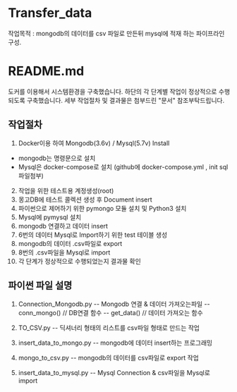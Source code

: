 # Transfer_data
작업목적 : mongodb의 데이터를 csv 파일로 만든뒤 mysql에 적재 하는 파이프라인 구성.

# README.md
도커를 이용해서 시스템환경을 구축했습니다. 
하단의 각 단계별 작업이 정상적으로 수행되도록 구축했습니다. 세부 작업절차 및 결과물은 첨부드린 "문서" 참조부탁드립니다. 

## 작업절차
1. Docker이용 하여 Mongodb(3.6v) / Mysql(5.7v) Install
 - mongodb는 명령문으로 설치 
 - Mysql은 docker-compose로 설치 (github에 docker-compose.yml , init sql 파일첨부)
2. 작업을 위한 테스트용 계정생성(root)
3. 몽고DB에 테스트 콜렉션 생성 후 Document insert 
4. 파이썬으로 제어하기 위한 pymongo 모듈 설치 및 Python3 설치 
5. Mysql에 pymysql 설치 
6. mongodb 연결하고 데이터 insert
7. 6번의 데이터 Mysql로 Import하기 위한 test 테이블 생성 
8. mongodb의 데이터 .csv파일로 export
9. 8번의 .csv파일을 Mysql로 import
10. 각 단계가 정상적으로 수행되었는지 결과물 확인

## 파이썬 파일 설명
1. Connection_Mongodb.py
-- Mongodb 연결 & 데이터 가져오는파일
-- conn_mongo()  // DB연결 함수
-- get_data()    // 데이터 가져오는 함수 

2. TO_CSV.py
-- 딕셔너리 형태의 리스트를 csv파일 형태로 만드는 작업

3. insert_data_to_mongo.py
-- mongodb에 데이터 insert하는 프로그래밍

4. mongo_to_csv.py
-- mongodb의 데이터를 csv파일로 export 작업

5. insert_data_to_mysql.py
-- Mysql Connection & csv파일을 Mysql로 import
